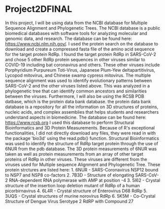 # Project2DFINAL
In this project, I will be using data from the NCBI database for Multiple Sequence Alignment and Phylogenetic Trees. The NCBI database is a public biomedical databases with software tools for analyzing molecular and genomic data, and research. The database can be found here: https://www.ncbi.nlm.nih.gov/.   I used the protein search on the database to download and create a compressed fasta file of the amino acid sequence for the target protein RdRp. I found the target protein RdRp in SARS-CoV-2 and chose 5 other RdRp protein sequences in other viruses similar to COVID-19 including bat coronavirus and others. These other viruses include Porphyridium Purpureum Toti-Virus, Japanese Plum-Yew deltapartitivirus, Lycopod mitovirus, and Chinese swamp cypress mitovirus.  The multiple sequence alignment was used to identify evolutionary patterns between SARS-CoV-2 and the other viruses listed above. This was analyzed in a phylogenetic tree that can identify common ancestors and similarities between the viruses.   Furthermore, I will also be using the RCSB PDB datbase, which is the protein  data bank database. the protein data bank database is a repository for all the information on 3D structures of proteins, nucleic acids, and complex assemblies that helps students and researchers understand aspects in biomedicine. The database can be found here: https://www.rcsb.org  I used this database to perform Structural Bioinformatics and 3D Protein Measurements. Because of R's exceptional functionalities, I did not directly download any files, they were read in with the package 'bio3d' using the read.pdb() function.   Structural Bioinformatics was used to identify the structure of RdRp target protein through the use of 6NUR from the pdb database. The 3D protein measurements of 6NUR was taken as well as protein measurements from an array of other target proteins of RdRp in other viruses. These viruses are different from the viruses used for Multiple sequence Alignment and Phylogenetic Tree. These protein strctures are listed here:  1. 6NUR - SARS-Coronavirus NSP12 bound to NSP7 and NSP8 co-factors 2. 7B3D - Structure of elongating SARS-CoV-2 RNA-dependent RNA polymerase with AMP at position -4  3. 5I62 - Crystal structure of the insertion loop deletion mutant of RdRp of a human picorbirnavirus 4. 6L4R - Crystal structure of Enterovirus D68 RdRp 5. 3UQS - Crystal structures of murine norovirus RdRp 6. 5K5M - Co-Crystal Structure of Dengue Virus Serotype 2 RdRP with Compound 27 
